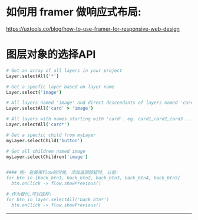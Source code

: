 # 如何用 framer 做响应式布局:  

 https://uxtools.co/blog/how-to-use-framer-for-responsive-web-design



# 图层对象的选择API

```coffeescript
# Get an array of all layers in your project
Layer.selectAll('*')

# Get a specfic layer based on layer name
Layer.select('image')

# All layers named 'image' and direct descendants of layers named 'card'
Layer.selectAll('card' > 'image')

# All layers with names starting with 'card'. eg. card1,card2,card3 ...
Layer.selectAll('card*')

# Get a specfic child from myLayer
myLayer.selectChild('button')

# Get all children named image
myLayer.selectChildren('image')


#### 例- 在使用flow的时候, 添加返回按钮时, 以前:
for btn in [back_btn1, back_btn2, back_btn3, back_btn4, back_btn5]
  btn.onClick -> flow.showPrevious()

# 作为替代,可以这样:
for btn in layer.selectAll('back_btn*')
  btn.onClick -> flow.showPrevious()
```

---



